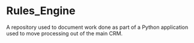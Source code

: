 # Rules_Engine
A repository used to document work done as part of a Python application used to move processing out of the main CRM.
